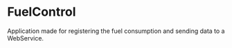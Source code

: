 # FuelControl
Application made for registering the fuel consumption and sending data to a WebService.
